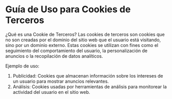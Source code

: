 # Guía de Uso para Cookies de Terceros
¿Qué es una Cookie de Terceros?
Las cookies de terceros son cookies que no son creadas por el dominio del sitio web que el usuario está visitando, sino por un dominio externo. Estas cookies se utilizan con fines como el seguimiento del comportamiento del usuario, la personalización de anuncios o la recopilación de datos analíticos.

Ejemplo de uso:
1. Publicidad: Cookies que almacenan información sobre los intereses de un usuario para mostrar anuncios relevantes.
2. Análisis: Cookies usadas por herramientas de análisis para monitorear la actividad del usuario en el sitio web.
